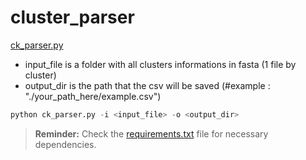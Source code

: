 # cluster_parser

[ck_parser.py](./ck_parser.py)

- input_file is a folder with all clusters informations in fasta (1 file by cluster)
- output_dir is the path that the csv will be saved (#example : "./your_path_here/example.csv")

```python
python ck_parser.py -i <input_file> -o <output_dir>
```

> **Reminder:** Check the [requirements.txt](./requirements.txt) file for necessary dependencies.
